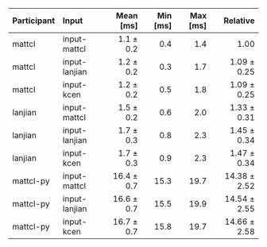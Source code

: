 | Participant | Input | Mean [ms] | Min [ms] | Max [ms] | Relative |
|:---|:---|---:|---:|---:|---:|
| mattcl | input-mattcl | 1.1 ± 0.2 | 0.4 | 1.4 | 1.00 |
| mattcl | input-lanjian | 1.2 ± 0.2 | 0.3 | 1.7 | 1.09 ± 0.25 |
| mattcl | input-kcen | 1.2 ± 0.2 | 0.5 | 1.8 | 1.09 ± 0.25 |
| lanjian | input-mattcl | 1.5 ± 0.2 | 0.6 | 2.0 | 1.33 ± 0.31 |
| lanjian | input-lanjian | 1.7 ± 0.3 | 0.8 | 2.3 | 1.45 ± 0.34 |
| lanjian | input-kcen | 1.7 ± 0.3 | 0.9 | 2.3 | 1.47 ± 0.34 |
| mattcl-py | input-mattcl | 16.4 ± 0.7 | 15.3 | 19.7 | 14.38 ± 2.52 |
| mattcl-py | input-lanjian | 16.6 ± 0.7 | 15.5 | 19.9 | 14.54 ± 2.55 |
| mattcl-py | input-kcen | 16.7 ± 0.7 | 15.8 | 19.7 | 14.66 ± 2.58 |
